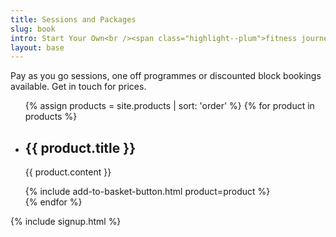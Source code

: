 ```yaml
---
title: Sessions and Packages
slug: book
intro: Start Your Own<br /><span class="highlight--plum">fitness journey</span> Today.
layout: base
---
```


<section class="book__intro">
  <p>Pay as you go sessions, one off programmes or discounted block bookings available. Get in touch for prices.</p>
</section>

<section class="sessions">
  <article class="sessions__pricing">
    <ul class="sessions__price-list">
      {% assign products = site.products | sort: 'order' %}
      {% for product in products %}
        <li>
          <div class="sessions__item-content">
            <h2>{{ product.title }}</h2>
            <p>{{ product.content }}</p>
          </div>
          <div class="sessions__item-price">
            {% include add-to-basket-button.html product=product %}
          </div>
        </li>
      {% endfor %}
    </ul>
  </article>
</section>

{% include signup.html %}
